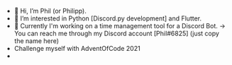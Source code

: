 - 👋 Hi, I’m Phil (or Philipp).
- 👀 I’m interested in Python [Discord.py development] and Flutter.
- 🌱 Currently I'm working on a time management tool for a Discord Bot.
-> You can reach me through my Discord account [PhiI#6825] (just copy the name here)
- Challenge myself with AdventOfCode 2021
- 
<!---
PhilXi/PhilXi is a ✨ special ✨ repository because its `README.md` (this file) appears on your GitHub profile.
You can click the Preview link to take a look at your changes.
--->

